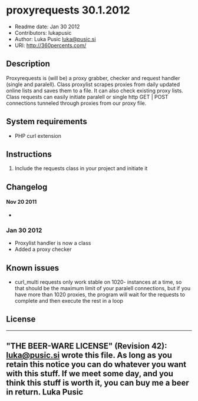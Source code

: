 # proxyrequests 30.1.2012

* Readme date: Jan 30 2012
* Contributors: lukapusic
* Author: Luka Pusic <luka@pusic.si>
* URI: http://360percents.com/

## Description
Proxyrequests is (will be) a proxy grabber, checker and request handler (single and paralell). Class proxylist scrapes proxies from daily updated online lists and saves them to a file. It can also check existing proxy lists. Class requests can easily initiate paralell or single http GET | POST connections tunneled through proxies from our proxy file.


## System requirements
* PHP curl extension

## Instructions
1. Include the requests class in your project and initiate it

## Changelog

#### Nov 20 2011
* 
### Jan 30 2012
* Proxylist handler is now a class
* Added a proxy checker

## Known issues
* curl_multi requests only work stable on 1020- instances at a time, so that should be the maximum limit of your paralell connections, but if you have more than 1020 proxies, the program will wait for the requests to complete and then execute the rest in a loop

## License
 ----------------------------------------------------------------------------
 "THE BEER-WARE LICENSE" (Revision 42):
 <luka@pusic.si> wrote this file. As long as you retain this notice you
 can do whatever you want with this stuff. If we meet some day, and you think
 this stuff is worth it, you can buy me a beer in return. Luka Pusic
 ----------------------------------------------------------------------------
